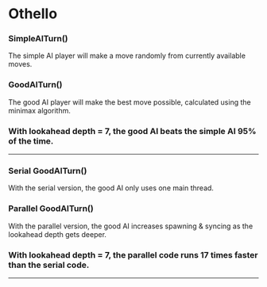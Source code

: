 # Othello

### SimpleAITurn()</br>
The simple AI player will make a move randomly from currently available moves.

### GoodAITurn()</br>
The good AI player will make the best move possible, calculated using the minimax algorithm.

### With lookahead depth = 7, the good AI beats the simple AI 95% of the time.

---

### Serial GoodAITurn()
With the serial version, the good AI only uses one main thread.

### Parallel GoodAITurn()
With the parallel version, the good AI increases spawning & syncing as the lookahead depth gets deeper.

### With lookahead depth = 7, the parallel code runs 17 times faster than the serial code.

---

